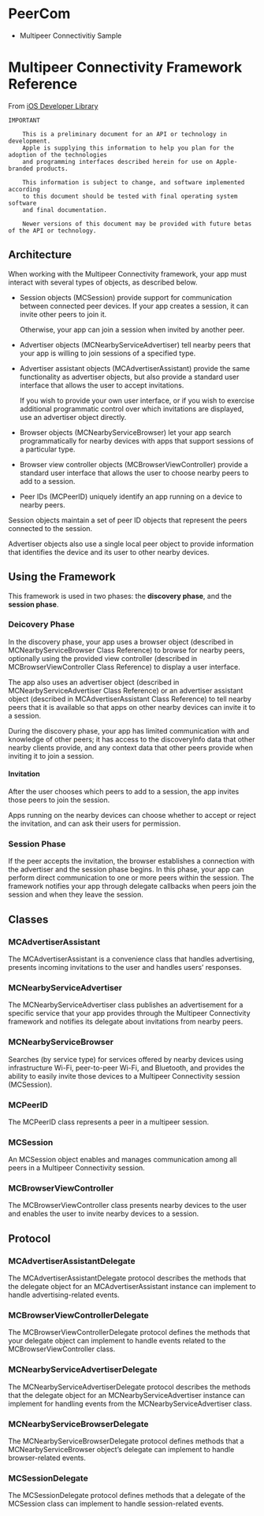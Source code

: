 # PeerCom

- Multipeer Connectivitiy Sample


# Multipeer Connectivity Framework Reference

From [iOS Developer Library](https://developer.apple.com/library/prerelease/ios/documentation/MultipeerConnectivity/Reference/MultipeerConnectivityFramework/index.html)

    IMPORTANT

        This is a preliminary document for an API or technology in development. 
        Apple is supplying this information to help you plan for the adoption of the technologies 
        and programming interfaces described herein for use on Apple-branded products. 

        This information is subject to change, and software implemented according 
        to this document should be tested with final operating system software 
        and final documentation. 

        Newer versions of this document may be provided with future betas of the API or technology.


## Architecture

When working with the Multipeer Connectivity framework, 
your app must interact with several types of objects, 
as described below.

- Session objects (MCSession) 
  provide support for communication between connected peer devices. 
  If your app creates a session, 
  it can invite other peers to join it. 

  Otherwise, your app can join a session when invited by another peer.

- Advertiser objects (MCNearbyServiceAdvertiser) 
  tell nearby peers that your app is willing to join sessions of a specified type.

- Advertiser assistant objects (MCAdvertiserAssistant) 
  provide the same functionality as advertiser objects, 
  but also provide a standard user interface 
  that allows the user to accept invitations. 
  
  If you wish to provide your own user interface, 
  or if you wish to exercise additional programmatic control 
  over which invitations are displayed, 
  use an advertiser object directly.
  
- Browser objects (MCNearbyServiceBrowser) 
  let your app search programmatically for nearby devices 
  with apps that support sessions of a particular type.
  
- Browser view controller objects (MCBrowserViewController) 
  provide a standard user interface 
  that allows the user to choose nearby peers to add to a session.
  
- Peer IDs (MCPeerID) uniquely identify an app 
  running on a device to nearby peers.

Session objects maintain a set of peer ID objects 
that represent the peers connected to the session. 

Advertiser objects also use a single local peer object 
to provide information that identifies the device 
and its user to other nearby devices.

## Using the Framework

This framework is used in two phases: 
the **discovery phase**, and the **session phase**.

### Deicovery Phase ###

In the discovery phase, 
your app uses a browser object 
(described in MCNearbyServiceBrowser Class Reference) 
to browse for nearby peers, 
optionally using the provided view controller (described in MCBrowserViewController Class Reference) to display a user interface.

The app also uses an advertiser object 
(described in MCNearbyServiceAdvertiser Class Reference) 
or an advertiser assistant object 
(described in MCAdvertiserAssistant Class Reference) to tell nearby peers that it is available so that apps on other nearby devices can invite it to a session.

During the discovery phase, 
your app has limited communication with and knowledge of other peers; 
it has access to the discoveryInfo data that other nearby clients provide, 
and any context data that other peers provide when inviting it to join a session.


#### Invitation ####

After the user chooses which peers to add to a session, the app invites those peers to join the session. 

Apps running on the nearby devices can choose whether to accept or reject the invitation, 
and can ask their users for permission.

### Session Phase ###

If the peer accepts the invitation, the browser establishes a connection with the advertiser and the session phase begins. In this phase, your app can perform direct communication to one or more peers within the session. The framework notifies your app through delegate callbacks when peers join the session and when they leave the session.


## Classes


### MCAdvertiserAssistant

The MCAdvertiserAssistant is a convenience class that handles advertising, presents incoming invitations to the user and handles users’ responses.

### MCNearbyServiceAdvertiser

The MCNearbyServiceAdvertiser class publishes an advertisement for a specific service that your app provides through the Multipeer Connectivity framework and notifies its delegate about invitations from nearby peers.

### MCNearbyServiceBrowser

Searches (by service type) for services offered by nearby devices using infrastructure Wi-Fi, peer-to-peer Wi-Fi, and Bluetooth, and provides the ability to easily invite those devices to a Multipeer Connectivity session (MCSession).

### MCPeerID

The MCPeerID class represents a peer in a multipeer session.

### MCSession

An MCSession object enables and manages communication among all peers in a Multipeer Connectivity session.

### MCBrowserViewController

The MCBrowserViewController class presents nearby devices to the user and enables the user to invite nearby devices to a session.

## Protocol

### MCAdvertiserAssistantDelegate

The MCAdvertiserAssistantDelegate protocol describes the methods that the delegate object for an MCAdvertiserAssistant instance can implement to handle advertising-related events.

### MCBrowserViewControllerDelegate

The MCBrowserViewControllerDelegate protocol defines the methods that your delegate object can implement to handle events related to the MCBrowserViewController class.

### MCNearbyServiceAdvertiserDelegate

The MCNearbyServiceAdvertiserDelegate protocol describes the methods that the delegate object for an MCNearbyServiceAdvertiser instance can implement for handling events from the MCNearbyServiceAdvertiser class.

### MCNearbyServiceBrowserDelegate

The MCNearbyServiceBrowserDelegate protocol defines methods that a MCNearbyServiceBrowser object’s delegate can implement to handle browser-related events.

### MCSessionDelegate

The MCSessionDelegate protocol defines methods that a delegate of the MCSession class can implement to handle session-related events.